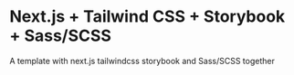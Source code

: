 # Next.js + Tailwind CSS + Storybook + Sass/SCSS
A template with next.js tailwindcss storybook and Sass/SCSS together